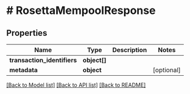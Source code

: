# # RosettaMempoolResponse

## Properties

Name | Type | Description | Notes
------------ | ------------- | ------------- | -------------
**transaction_identifiers** | **object[]** |  |
**metadata** | **object** |  | [optional]

[[Back to Model list]](../../README.md#models) [[Back to API list]](../../README.md#endpoints) [[Back to README]](../../README.md)
